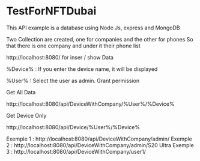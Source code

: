 # TestForNFTDubai
This API example is a database using Node Js, express and MongoDB

Two Collection are created, one for companies and the other for phones
So that there is one company and under it their phone list

http://localhost:8080/ for inser / show Data


%Device% : If you enter the device name, it will be displayed

%User%   : Select the user as admin. Grant permission

Get All Data

http://localhost:8080/api/DeviceWithCompany/%User%/%Device% 

Get Device Only

http://localhost:8080/api/Device/%User%/%Device%

Exemple 1 : http://localhost:8080/api/DeviceWithCompany/admin/
Exemple 2 : http://localhost:8080/api/DeviceWithCompany/admin/S20 Ultra
Exemple 3 : http://localhost:8080/api/DeviceWithCompany/user1/
